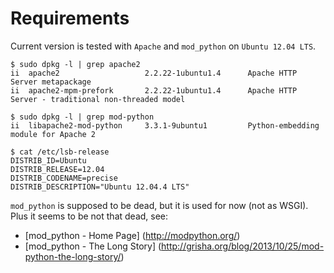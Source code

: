 # Requirements

Current version is tested with ```Apache``` and ```mod_python``` on ```Ubuntu 12.04 LTS```.

```
$ sudo dpkg -l | grep apache2
ii  apache2                   2.2.22-1ubuntu1.4      Apache HTTP Server metapackage
ii  apache2-mpm-prefork       2.2.22-1ubuntu1.4      Apache HTTP Server - traditional non-threaded model
```

```
$ sudo dpkg -l | grep mod-python
ii  libapache2-mod-python     3.3.1-9ubuntu1         Python-embedding module for Apache 2
```

```
$ cat /etc/lsb-release 
DISTRIB_ID=Ubuntu
DISTRIB_RELEASE=12.04
DISTRIB_CODENAME=precise
DISTRIB_DESCRIPTION="Ubuntu 12.04.4 LTS"
```

 ```mod_python``` is supposed to be dead, but it is used for now (not as WSGI). Plus it seems to be not that dead, see:

* [mod_python - Home Page] (http://modpython.org/)
* [mod_python - The Long Story] (http://grisha.org/blog/2013/10/25/mod-python-the-long-story/)
